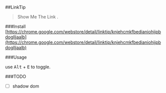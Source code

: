 ##LinkTip
>Show Me The Link .

###Install
[https://chrome.google.com/webstore/detail/linktip/knjehcmkfbedianiohijpbdoglljaalb](https://chrome.google.com/webstore/detail/linktip/knjehcmkfbedianiohijpbdoglljaalb)

###Usage

use <kbd>Alt</kbd> + <kbd>E</kbd> to toggle.

###TODO

- [ ] shadow dom